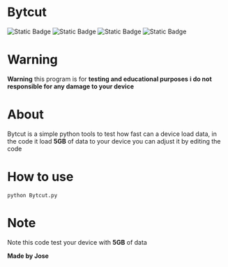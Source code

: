 # Bytcut

<img alt="Static Badge" src="https://img.shields.io/badge/Bytcut-Python-blue"> <img alt="Static Badge" src="https://img.shields.io/badge/Python-Tool-green"> <img alt="Static Badge" src="https://img.shields.io/badge/Testing-Tool-purple"> <img alt="Static Badge" src="https://img.shields.io/badge/Status-Beta-orange">

# Warning

**Warning** this program is for **testing and educational purposes** **i do not responsible for any damage to your device**

# About

Bytcut is a simple python tools to test how fast can a device load data, in the code it load **5GB** of data to your device you can adjust it by editing the code

# How to use

`python Bytcut.py`

# Note

Note this code test your device with **5GB** of data

**Made by Jose**
